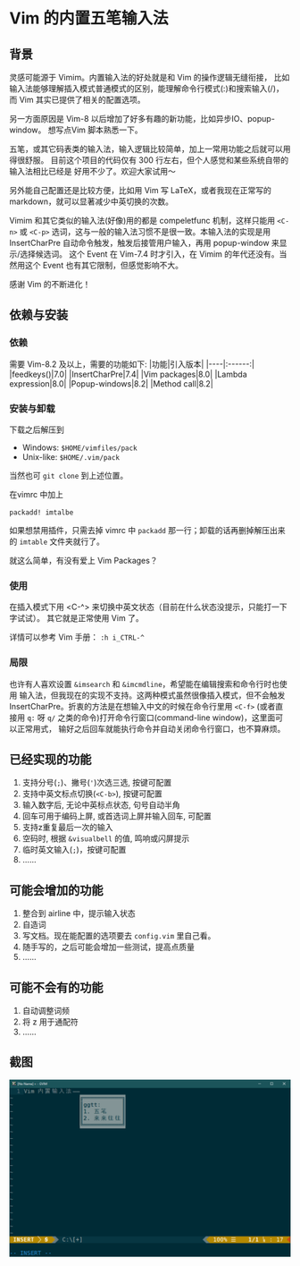 # Vim 的内置五笔输入法
## 背景
灵感可能源于 Vimim。内置输入法的好处就是和 Vim 的操作逻辑无缝衔接，
比如输入法能够理解插入模式普通模式的区别，能理解命令行模式(:)和搜索输入(/)，而
Vim 其实已提供了相关的配置选项。

另一方面原因是 Vim-8 以后增加了好多有趣的新功能，比如异步IO、popup-window。
想写点Vim 脚本熟悉一下。

五笔，或其它码表类的输入法，输入逻辑比较简单，加上一常用功能之后就可以用得很舒服。
目前这个项目的代码仅有 300 行左右，但个人感觉和某些系统自带的输入法相比已经是
好用不少了。欢迎大家试用〜

另外能自己配置还是比较方便，比如用 Vim 写 LaTeX，或者我现在正常写的
markdown，就可以显著减少中英切换的次数。

Vimim 和其它类似的输入法(好像)用的都是 compeletfunc 机制，这样只能用 `<C-n>` 或
`<C-p>` 选词，这与一般的输入法习惯不是很一致。本输入法的实现是用 InsertCharPre
自动命令触发，触发后接管用户输入，再用 popup-window 来显示/选择候选词。
这个 Event 在 Vim-7.4 时才引入，在 Vimim 的年代还没有。当然用这个 Event
也有其它限制，但感觉影响不大。

感谢 Vim 的不断进化！

## 依赖与安装
### 依赖
需要 Vim-8.2 及以上，需要的功能如下:
|功能|引入版本|
|----|:------:|
|feedkeys()|7.0|
|InsertCharPre|7.4|
|Vim packages|8.0|
|Lambda expression|8.0|
|Popup-windows|8.2|
|Method call|8.2|

### 安装与卸载
下载之后解压到
* Windows: `$HOME/vimfiles/pack`
* Unix-like: `$HOME/.vim/pack`

当然也可 `git clone` 到上述位置。

在vimrc 中加上
```
packadd! imtalbe
```

如果想禁用插件，只需去掉 vimrc 中 `packadd` 那一行；卸载的话再删掉解压出来的
`imtable` 文件夹就行了。

就这么简单，有没有爱上 Vim Packages？

### 使用
在插入模式下用 <C-^> 来切换中英文状态（目前在什么状态没提示，只能打一下字试试）。
其它就是正常使用 Vim 了。

详情可以参考 Vim 手册：
`:h i_CTRL-^`

### 局限
也许有人喜欢设置 `&imsearch` 和 `&imcmdline`，希望能在编辑搜索和命令行时也使用
输入法，但我现在的实现不支持。这两种模式虽然很像插入模式，但不会触发
InsertCharPre。折衷的方法是在想输入中文的时候在命令行里用 `<C-f>` (或者直接用
`q:` 呀 `q/` 之类的命令)打开命令行窗口(command-line window)，这里面可以正常用式，
输好之后回车就能执行命令并自动关闭命令行窗口，也不算麻烦。

## 已经实现的功能
1. 支持分号(`;`)、撇号(`'`)次选三选, 按键可配置
1. 支持中英文标点切换(`<C-b>`), 按键可配置
1. 输入数字后, 无论中英标点状态, 句号自动半角
1. 回车可用于编码上屏, 或首选词上屏并输入回车, 可配置
1. 支持z重复最后一次的输入
1. 空码时, 根据 `&visualbell` 的值, 鸣响或闪屏提示
1. 临时英文输入(`;`)，按键可配置
1. ……

## 可能会增加的功能
1. 整合到 airline 中，提示输入状态
1. 自造词
1. 写文档。现在能配置的选项要去 `config.vim` 里自己看。
1. 随手写的，之后可能会增加一些测试，提高点质量
1. ……

## 可能不会有的功能
1. 自动调整词频
1. 将 z 用于通配符
1. ……

## 截图
![screenshot](media/screenshot.png)
